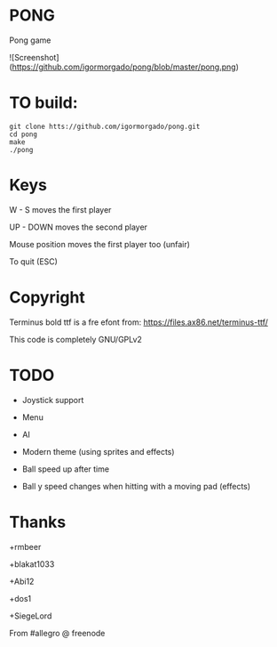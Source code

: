 PONG
====

Pong game

![Screenshot]
(https://github.com/igormorgado/pong/blob/master/pong.png)

TO build:
=========

```
git clone htts://github.com/igormorgado/pong.git
cd pong
make
./pong
```

Keys
====

W - S moves the first player

UP - DOWN moves the second player

Mouse position moves the first player too (unfair)

To quit (ESC)


Copyright
=========

Terminus bold ttf is a fre efont from: https://files.ax86.net/terminus-ttf/

This code is completely GNU/GPLv2

TODO
====

* Joystick support 

* Menu

* AI

* Modern theme (using sprites and effects)

* Ball speed up after time

* Ball y speed changes when hitting with a moving pad (effects)




Thanks
=====

+rmbeer

+blakat1033

+Abi12

+dos1

+SiegeLord

From #allegro @ freenode
